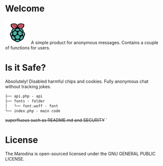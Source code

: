 
# Welcome
<img src="https://github.com/Marodinaqq/marodina/blob/main/icon.png" width="80">
A simple product for anonymous messages. Contains a couple of functions for users.  

# Is it Safe? 
Absolutely! Disabled harmful chips and cookies. Fully anonymous chat without tracking jokes. 
```
├── api.php - api
├── fonts - folder
│   └── font.woff - font 
└── index.php - main code
```
~~superfluous such as README.md and SECURITY~~ ` 
# License
The Marodina is open-sourced licensed under the GNU GENERAL PUBLIC LICENSE.
